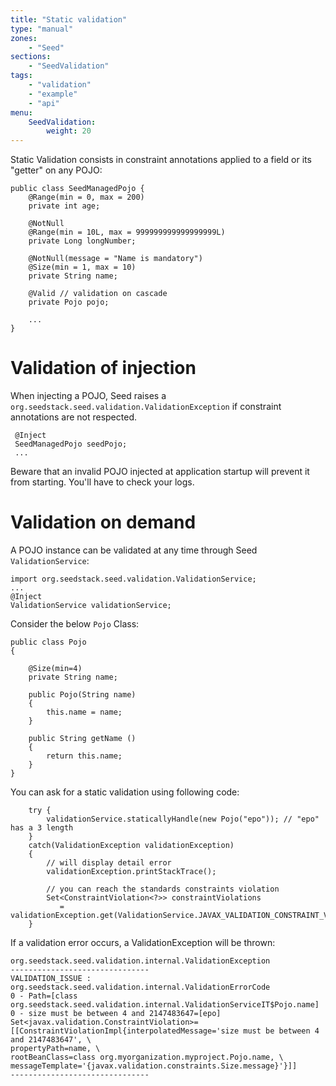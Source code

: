 ```yaml
---
title: "Static validation"
type: "manual"
zones:
    - "Seed"
sections:
    - "SeedValidation"
tags:
    - "validation"
    - "example"
    - "api"
menu:
    SeedValidation:
        weight: 20
---
```


Static Validation consists in constraint annotations applied to a field or its "getter" on any POJO:

    public class SeedManagedPojo {
	    @Range(min = 0, max = 200)
    	private int age;

    	@NotNull
    	@Range(min = 10L, max = 999999999999999999L)
    	private Long longNumber;
    
    	@NotNull(message = "Name is mandatory")
    	@Size(min = 1, max = 10)
    	private String name;

        @Valid // validation on cascade
        private Pojo pojo;

        ...
    }

# Validation of injection

When injecting a POJO, Seed raises a `org.seedstack.seed.validation.ValidationException` if constraint annotations are not respected.
     
     @Inject
     SeedManagedPojo seedPojo;
     ...

Beware that an invalid POJO injected at application startup will prevent it from starting. You'll have to check your logs.

# Validation on demand

A POJO instance can be validated at any time through Seed `ValidationService`:

	import org.seedstack.seed.validation.ValidationService;
    ...
    @Inject
	ValidationService validationService; 


Consider the below `Pojo` Class:

	public class Pojo
	{
		
		@Size(min=4)
		private String name;
		
		public Pojo(String name)
		{
			this.name = name;
		}
		
		public String getName ()
		{
			return this.name;
		}
	}


You can ask for a static validation using following code:

		try {
			validationService.staticallyHandle(new Pojo("epo")); // "epo" has a 3 length
		}
		catch(ValidationException validationException)
		{
			// will display detail error
            validationException.printStackTrace(); 

            // you can reach the standards constraints violation
            Set<ConstraintViolation<?>> constraintViolations 
			   = validationException.get(ValidationService.JAVAX_VALIDATION_CONSTRAINT_VIOLATIONS);
		}

If a validation error occurs, a ValidationException will be thrown:

    org.seedstack.seed.validation.internal.ValidationException
	-------------------------------
	VALIDATION_ISSUE : org.seedstack.seed.validation.internal.ValidationErrorCode
	0 - Path=[class org.seedstack.seed.validation.internal.ValidationServiceIT$Pojo.name]
	0 - size must be between 4 and 2147483647=[epo]
	Set<javax.validation.ConstraintViolation>=[[ConstraintViolationImpl{interpolatedMessage='size must be between 4 and 2147483647', \
    propertyPath=name, \ 
    rootBeanClass=class org.myorganization.myproject.Pojo.name, \
    messageTemplate='{javax.validation.constraints.Size.message}'}]]
	-------------------------------
